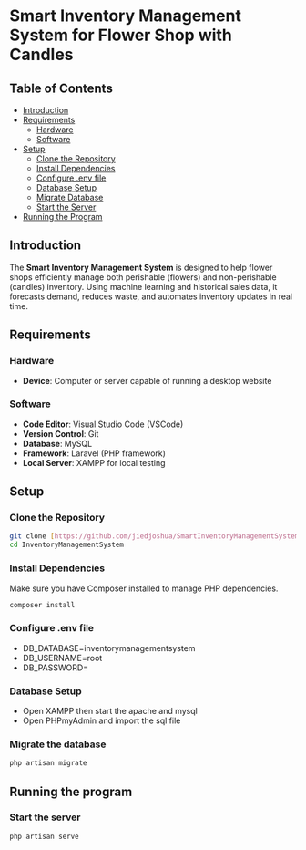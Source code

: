 # Smart Inventory Management System for Flower Shop with Candles

## Table of Contents
- [Introduction](#introduction)
- [Requirements](#requirements)
  - [Hardware](#hardware)
  - [Software](#software)
- [Setup](#setup)
  - [Clone the Repository](#clone-the-repository)
  - [Install Dependencies](#install-dependencies)
  - [Configure .env file](#configure-.env-file)
  - [Database Setup](#database-setup)
  - [Migrate Database](#migrate-database)
  - [Start the Server](#start-the-server)
- [Running the Program](#running-the-program)


## Introduction
The **Smart Inventory Management System** is designed to help flower shops efficiently manage both perishable (flowers) and non-perishable (candles) inventory. Using machine learning and historical sales data, it forecasts demand, reduces waste, and automates inventory updates in real time.

## Requirements

### Hardware
- **Device**: Computer or server capable of running a desktop website

### Software
- **Code Editor**: Visual Studio Code (VSCode)
- **Version Control**: Git
- **Database**: MySQL
- **Framework**: Laravel (PHP framework)
- **Local Server**: XAMPP for local testing

## Setup

### Clone the Repository
```bash
git clone [https://github.com/jiedjoshua/SmartInventoryManagementSystem/](https://github.com/jiedjoshua/SmartInventoryManagementSystem.git)
cd InventoryManagementSystem
```
### Install Dependencies
Make sure you have Composer installed to manage PHP dependencies.
```bash
composer install
```
### Configure .env file
- DB_DATABASE=inventorymanagementsystem
- DB_USERNAME=root
- DB_PASSWORD=

### Database Setup
- Open XAMPP then start the apache and mysql
- Open PHPmyAdmin and import the sql file

### Migrate the database
```bash
php artisan migrate
```

## Running the program

### Start the server
```bash
php artisan serve
```



